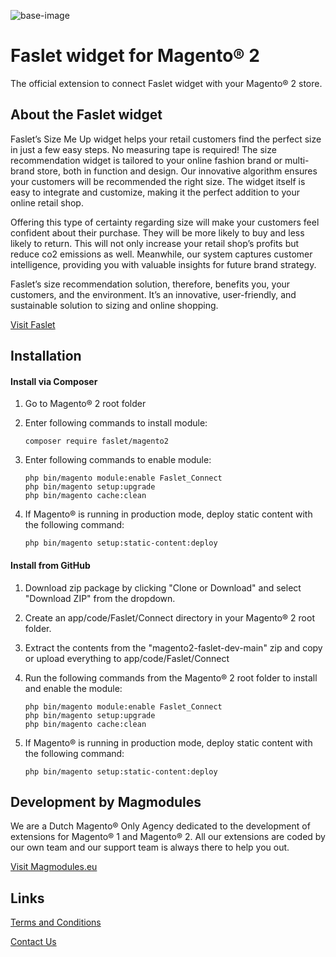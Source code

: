 ![base-image](https://github.com/magmodules/magento2-faslet-dev/assets/24823946/eba2bce1-6b46-41f0-aa1f-9263c663ed9c)

# Faslet widget for Magento® 2

The official extension to connect Faslet widget with your Magento® 2 store.

## About the Faslet widget

Faslet’s Size Me Up widget helps your retail customers find the perfect size in just a few easy steps. No measuring tape is required! The size recommendation widget is tailored to your online fashion brand or multi-brand store, both in function and design. Our innovative algorithm ensures your customers will be recommended the right size. The widget itself is easy to integrate and customize, making it the perfect addition to your online retail shop.

Offering this type of certainty regarding size will make your customers feel confident about their purchase. They will be more likely to buy and less likely to return. This will not only increase your retail shop’s profits but reduce co2 emissions as well. Meanwhile, our system captures customer intelligence, providing you with valuable insights for future brand strategy.

Faslet’s size recommendation solution, therefore, benefits you, your customers, and the environment. It’s an innovative, user-friendly, and sustainable solution to sizing and online shopping.

[Visit Faslet](https://site.faslet.me/)

## Installation

#### Install via Composer

1. Go to Magento® 2 root folder

2. Enter following commands to install module:

   ```
   composer require faslet/magento2
   ``` 

3. Enter following commands to enable module:

   ```
   php bin/magento module:enable Faslet_Connect
   php bin/magento setup:upgrade
   php bin/magento cache:clean
   ```

4. If Magento® is running in production mode, deploy static content with the following command:

   ```
   php bin/magento setup:static-content:deploy
   ```

#### Install from GitHub

1. Download zip package by clicking "Clone or Download" and select "Download ZIP" from the dropdown.

2. Create an app/code/Faslet/Connect directory in your Magento® 2 root folder.

3. Extract the contents from the "magento2-faslet-dev-main" zip and copy or upload everything to app/code/Faslet/Connect

4. Run the following commands from the Magento® 2 root folder to install and enable the module:

   ```
   php bin/magento module:enable Faslet_Connect
   php bin/magento setup:upgrade
   php bin/magento cache:clean
   ```

5. If Magento® is running in production mode, deploy static content with the following command:

   ```
   php bin/magento setup:static-content:deploy
   ```

## Development by Magmodules

We are a Dutch Magento® Only Agency dedicated to the development of extensions for Magento® 1 and Magento® 2. All our extensions are coded by our own team and our support team is always there to help you out.

[Visit Magmodules.eu](https://www.magmodules.eu/)


## Links

[Terms and Conditions](https://www.magmodules.eu/terms.html)

[Contact Us](https://www.magmodules.eu/contact-us.html)
